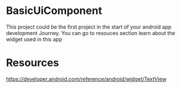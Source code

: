 # BasicUiComponent
This project could be the first project in the start of your android app development Journey.
You can go to resouces section learn about the widget used in this app
# Resources
https://developer.android.com/reference/android/widget/TextView
